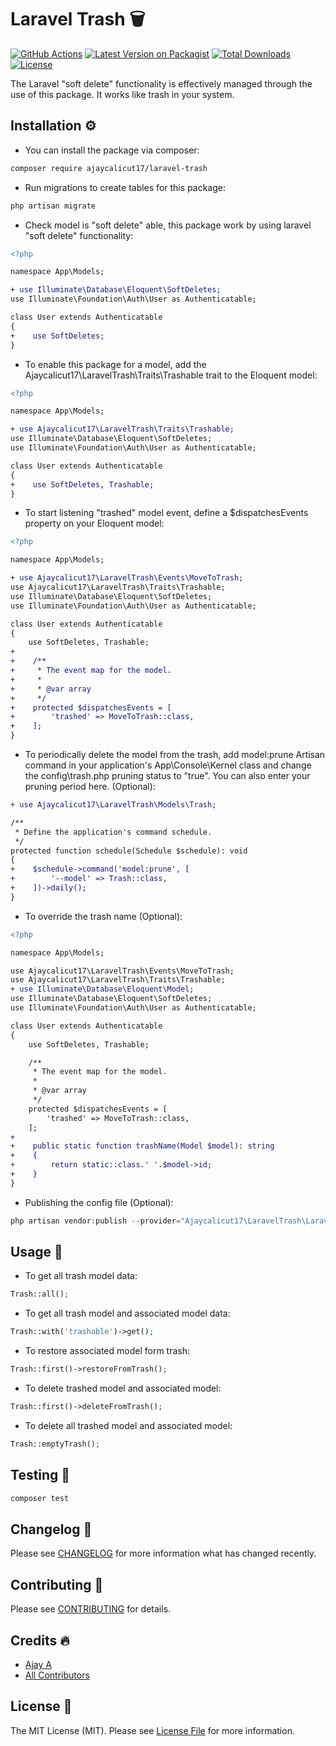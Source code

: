 # Laravel Trash 🗑️

[![GitHub Actions](https://img.shields.io/github/actions/workflow/status/ajaycalicut17/laravel-trash/run-tests.yml?branch=main&label=tests)](https://github.com/ajaycalicut17/laravel-trash/actions?query=workflow%3Arun-tests+branch%3Amain)
[![Latest Version on Packagist](https://img.shields.io/packagist/v/ajaycalicut17/laravel-trash)](https://packagist.org/packages/ajaycalicut17/laravel-trash)
[![Total Downloads](https://img.shields.io/packagist/dt/ajaycalicut17/laravel-trash)](https://packagist.org/packages/ajaycalicut17/laravel-trash)
[![License](https://img.shields.io/packagist/l/ajaycalicut17/laravel-trash)](https://packagist.org/packages/ajaycalicut17/laravel-trash)

The Laravel "soft delete" functionality is effectively managed through the use of this package. It works like trash in your system.

## Installation ⚙️

- You can install the package via composer:

```bash
composer require ajaycalicut17/laravel-trash
```

- Run migrations to create tables for this package:

```php
php artisan migrate
```

- Check model is "soft delete" able, this package work by using laravel "soft delete" functionality:

```diff
<?php

namespace App\Models;

+ use Illuminate\Database\Eloquent\SoftDeletes;
use Illuminate\Foundation\Auth\User as Authenticatable;

class User extends Authenticatable
{
+    use SoftDeletes;
}
```

- To enable this package for a model, add the Ajaycalicut17\LaravelTrash\Traits\Trashable trait to the Eloquent model:

```diff
<?php

namespace App\Models;

+ use Ajaycalicut17\LaravelTrash\Traits\Trashable;
use Illuminate\Database\Eloquent\SoftDeletes;
use Illuminate\Foundation\Auth\User as Authenticatable;

class User extends Authenticatable
{
+    use SoftDeletes, Trashable;
}
```

- To start listening "trashed" model event, define a $dispatchesEvents property on your Eloquent model:

```diff
<?php

namespace App\Models;

+ use Ajaycalicut17\LaravelTrash\Events\MoveToTrash;
use Ajaycalicut17\LaravelTrash\Traits\Trashable;
use Illuminate\Database\Eloquent\SoftDeletes;
use Illuminate\Foundation\Auth\User as Authenticatable;

class User extends Authenticatable
{
    use SoftDeletes, Trashable;
+
+    /**
+     * The event map for the model.
+     *
+     * @var array
+     */
+    protected $dispatchesEvents = [
+        'trashed' => MoveToTrash::class,
+    ];
}
```

- To periodically delete the model from the trash, add model:prune Artisan command in your application's App\Console\Kernel class and change the config\trash.php pruning status to "true". You can also enter your pruning period here. (Optional):

```diff
+ use Ajaycalicut17\LaravelTrash\Models\Trash;

/**
 * Define the application's command schedule.
 */
protected function schedule(Schedule $schedule): void
{
+    $schedule->command('model:prune', [
+        '--model' => Trash::class,
+    ])->daily();
}
```

- To override the trash name (Optional):

```diff
<?php

namespace App\Models;

use Ajaycalicut17\LaravelTrash\Events\MoveToTrash;
use Ajaycalicut17\LaravelTrash\Traits\Trashable;
+ use Illuminate\Database\Eloquent\Model;
use Illuminate\Database\Eloquent\SoftDeletes;
use Illuminate\Foundation\Auth\User as Authenticatable;

class User extends Authenticatable
{
    use SoftDeletes, Trashable;

    /**
     * The event map for the model.
     *
     * @var array
     */
    protected $dispatchesEvents = [
        'trashed' => MoveToTrash::class,
    ];
+
+    public static function trashName(Model $model): string
+    {
+        return static::class.' '.$model->id;
+    }
}
```

- Publishing the config file (Optional):

```php
php artisan vendor:publish --provider="Ajaycalicut17\LaravelTrash\LaravelTrashServiceProvider" --tag="config"
```

## Usage 🔨

- To get all trash model data:

```php
Trash::all();
```

- To get all trash model and associated model data:

```php
Trash::with('trashable')->get();
```

- To restore associated model form trash:

```php
Trash::first()->restoreFromTrash();
```

- To delete trashed model and associated model:

```php
Trash::first()->deleteFromTrash();
```

- To delete all trashed model and associated model:

```php
Trash::emptyTrash();
```

## Testing 🧪

```bash
composer test
```

## Changelog 🚀

Please see [CHANGELOG](CHANGELOG.md) for more information what has changed recently.

## Contributing 🤝

Please see [CONTRIBUTING](CONTRIBUTING.md) for details.

## Credits 🔥

-   [Ajay A](https://github.com/ajaycalicut17)
-   [All Contributors](../../contributors)

## License 📃

The MIT License (MIT). Please see [License File](LICENSE.md) for more information.

